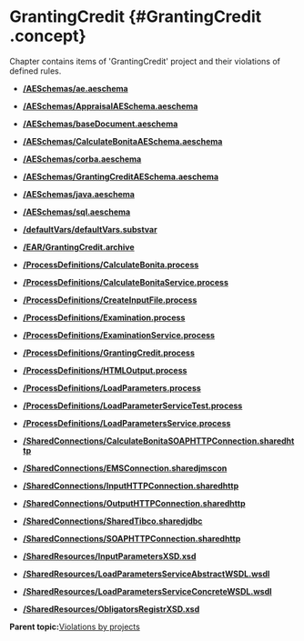 # GrantingCredit {#GrantingCredit .concept}

Chapter contains items of 'GrantingCredit' project and their violations of defined rules.

-   **[/AESchemas/ae.aeschema](../../../../../modules/demo_Enterprise/dita/qa/projects/GrantingCredit/violation4.md)**  

-   **[/AESchemas/AppraisalAESchema.aeschema](../../../../../modules/demo_Enterprise/dita/qa/projects/GrantingCredit/violation1.md)**  

-   **[/AESchemas/baseDocument.aeschema](../../../../../modules/demo_Enterprise/dita/qa/projects/GrantingCredit/violation5.md)**  

-   **[/AESchemas/CalculateBonitaAESchema.aeschema](../../../../../modules/demo_Enterprise/dita/qa/projects/GrantingCredit/violation2.md)**  

-   **[/AESchemas/corba.aeschema](../../../../../modules/demo_Enterprise/dita/qa/projects/GrantingCredit/violation6.md)**  

-   **[/AESchemas/GrantingCreditAESchema.aeschema](../../../../../modules/demo_Enterprise/dita/qa/projects/GrantingCredit/violation3.md)**  

-   **[/AESchemas/java.aeschema](../../../../../modules/demo_Enterprise/dita/qa/projects/GrantingCredit/violation7.md)**  

-   **[/AESchemas/sql.aeschema](../../../../../modules/demo_Enterprise/dita/qa/projects/GrantingCredit/violation8.md)**  

-   **[/defaultVars/defaultVars.substvar](../../../../../modules/demo_Enterprise/dita/qa/projects/GrantingCredit/violation30.md)**  

-   **[/EAR/GrantingCredit.archive](../../../../../modules/demo_Enterprise/dita/qa/projects/GrantingCredit/violation9.md)**  

-   **[/ProcessDefinitions/CalculateBonita.process](../../../../../modules/demo_Enterprise/dita/qa/projects/GrantingCredit/violation10.md)**  

-   **[/ProcessDefinitions/CalculateBonitaService.process](../../../../../modules/demo_Enterprise/dita/qa/projects/GrantingCredit/violation11.md)**  

-   **[/ProcessDefinitions/CreateInputFile.process](../../../../../modules/demo_Enterprise/dita/qa/projects/GrantingCredit/violation12.md)**  

-   **[/ProcessDefinitions/Examination.process](../../../../../modules/demo_Enterprise/dita/qa/projects/GrantingCredit/violation13.md)**  

-   **[/ProcessDefinitions/ExaminationService.process](../../../../../modules/demo_Enterprise/dita/qa/projects/GrantingCredit/violation14.md)**  

-   **[/ProcessDefinitions/GrantingCredit.process](../../../../../modules/demo_Enterprise/dita/qa/projects/GrantingCredit/violation15.md)**  

-   **[/ProcessDefinitions/HTMLOutput.process](../../../../../modules/demo_Enterprise/dita/qa/projects/GrantingCredit/violation16.md)**  

-   **[/ProcessDefinitions/LoadParameters.process](../../../../../modules/demo_Enterprise/dita/qa/projects/GrantingCredit/violation18.md)**  

-   **[/ProcessDefinitions/LoadParameterServiceTest.process](../../../../../modules/demo_Enterprise/dita/qa/projects/GrantingCredit/violation17.md)**  

-   **[/ProcessDefinitions/LoadParametersService.process](../../../../../modules/demo_Enterprise/dita/qa/projects/GrantingCredit/violation19.md)**  

-   **[/SharedConnections/CalculateBonitaSOAPHTTPConnection.sharedhttp](../../../../../modules/demo_Enterprise/dita/qa/projects/GrantingCredit/violation20.md)**  

-   **[/SharedConnections/EMSConnection.sharedjmscon](../../../../../modules/demo_Enterprise/dita/qa/projects/GrantingCredit/violation21.md)**  

-   **[/SharedConnections/InputHTTPConnection.sharedhttp](../../../../../modules/demo_Enterprise/dita/qa/projects/GrantingCredit/violation22.md)**  

-   **[/SharedConnections/OutputHTTPConnection.sharedhttp](../../../../../modules/demo_Enterprise/dita/qa/projects/GrantingCredit/violation23.md)**  

-   **[/SharedConnections/SharedTibco.sharedjdbc](../../../../../modules/demo_Enterprise/dita/qa/projects/GrantingCredit/violation25.md)**  

-   **[/SharedConnections/SOAPHTTPConnection.sharedhttp](../../../../../modules/demo_Enterprise/dita/qa/projects/GrantingCredit/violation24.md)**  

-   **[/SharedResources/InputParametersXSD.xsd](../../../../../modules/demo_Enterprise/dita/qa/projects/GrantingCredit/violation26.md)**  

-   **[/SharedResources/LoadParametersServiceAbstractWSDL.wsdl](../../../../../modules/demo_Enterprise/dita/qa/projects/GrantingCredit/violation27.md)**  

-   **[/SharedResources/LoadParametersServiceConcreteWSDL.wsdl](../../../../../modules/demo_Enterprise/dita/qa/projects/GrantingCredit/violation28.md)**  

-   **[/SharedResources/ObligatorsRegistrXSD.xsd](../../../../../modules/demo_Enterprise/dita/qa/projects/GrantingCredit/violation29.md)**  


**Parent topic:**[Violations by projects](../../../../../modules/demo_Enterprise/dita/qa/common/violationsByProjects.md)

